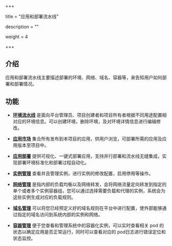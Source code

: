 ﻿+++

title = "应用和部署流水线"

description = ""

weight = 4

+++






<h2 id="1">介绍</h2>



应用和部署流水线主要描述部署的环境、网络、域名、容器等，来告知用户如何部署和部署情况。
<h2 id="2">功能</h2>



 - [**环境流水线**](../deployment-pipeline/environment-pipeline) 是面向平台管理员、项目创建者和项目所有者根据不同用途配置相对应的环境信息。可以创建环境，删除环境，及对环境详情信息进行编辑修改。

 - [**应用市场**](../deployment-pipeline/application-market) 集合所有发布到本项目的应用，供用户浏览，可部署所需的应用及应用版本至项目中。

 - [**应用部署**](../deployment-pipeline/application-deployment) 提供可视化、一键式部署应用，支持并行部署和流水线无缝集成，实现部署环境标准化和部署过程自动化。
 
 - [**实例管理**](../deployment-pipeline/instance) 查看并且管理实例，进行实例的修改配置，启用停用等操作。

 - [**网络管理**](../deployment-pipeline/service) 是指内部的负载均衡以及网络转发，会将网络流量定向转发到指定的单个或者多个实例容器组，您可以通过选择需要负载和代理的实例，系统会为这些实例生成对应的负载规则。


 - [**域名管理**](../deployment-pipeline/ingress) 可以将您已经预定义好的域名规则在平台中进行配置，使外部能够通过指定的域名访问到系统内部的实例和网络。


 - [**容器管理**](../deployment-pipeline/container) 便于您查看和管理系统中的容器化实例，可以实时查看相关 pod 的状态以确定应用是否正常运行，同时可以查看对应的 pod日志进行错误定位和状态监控。